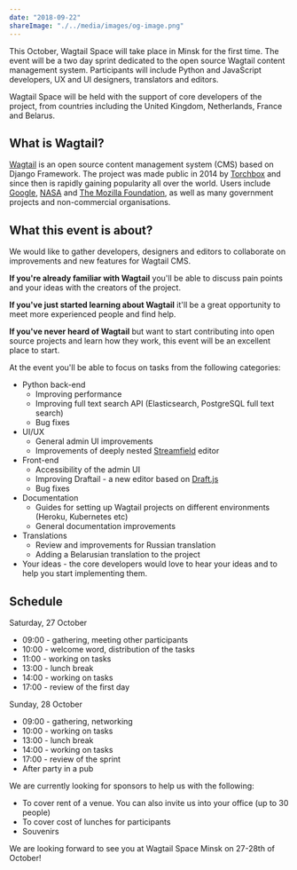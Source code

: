 ```yaml
---
date: "2018-09-22"
shareImage: "./../media/images/og-image.png"
---
```


This October, Wagtail Space will take place in Minsk for the first time. The event will be a two day sprint dedicated to the open source Wagtail content management system. Participants will include Python and JavaScript developers, UX and UI designers, translators and editors.

Wagtail Space will be held with the support of core developers of the project, from countries including the United Kingdom, Netherlands, France and Belarus.

## What is Wagtail?

[Wagtail](https://wagtail.io/) is an open source content management system (CMS) based on Django Framework. The project was made public in 2014 by [Torchbox](https://torchbox.com/) and since then is rapidly gaining popularity all over the world. Users include [Google](https://blog.google/), [NASA](https://open.nasa.gov/) and [The Mozilla Foundation](https://foundation.mozilla.org/), as well as many government projects and non-commercial organisations.

## What this event is about?

We would like to gather developers, designers and editors to collaborate on improvements and new features for Wagtail CMS.

**If you're already familiar with Wagtail** you'll be able to discuss pain points and your ideas with the creators of the project.

**If you've just started learning about Wagtail** it'll be a great opportunity to meet more experienced people and find help.

**If you've never heard of Wagtail** but want to start contributing into open source projects and learn how they work, this event will be an excellent place to start.

At the event you'll be able to focus on tasks from the following categories:

-   Python back-end
    -   Improving performance
    -   Improving full text search API (Elasticsearch, PostgreSQL full text search)
    -   Bug fixes
-   UI/UX
    -   General admin UI improvements
    -   Improvements of deeply nested [Streamfield](https://wagtail.io/features/#streamfield) editor
-   Front-end
    -   Accessibility of the admin UI
    -   Improving Draftail - a new editor based on [Draft.js](https://draftjs.org/)
    -   Bug fixes
-   Documentation
    -   Guides for setting up Wagtail projects on different environments (Heroku, Kubernetes etc)
    -   General documentation improvements
-   Translations
    -   Review and improvements for Russian translation
    -   Adding a Belarusian translation to the project
-   Your ideas - the core developers would love to hear your ideas and to help you start implementing them.

## Schedule

Saturday, 27 October

-   09:00 - gathering, meeting other participants
-   10:00 - welcome word, distribution of the tasks
-   11:00 - working on tasks
-   13:00 - lunch break
-   14:00 - working on tasks
-   17:00 - review of the first day

Sunday, 28 October

-   09:00 - gathering, networking
-   10:00 - working on tasks
-   13:00 - lunch break
-   14:00 - working on tasks
-   17:00 - review of the sprint
-   After party in a pub

We are currently looking for sponsors to help us with the following:

-   To cover rent of a venue. You can also invite us into your office (up to 30 people)
-   To cover cost of lunches for participants
-   Souvenirs

We are looking forward to see you at Wagtail Space Minsk on 27-28th of October!
